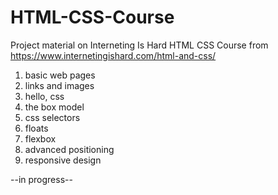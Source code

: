 # HTML-CSS-Course
Project material on Interneting Is Hard HTML CSS Course from https://www.internetingishard.com/html-and-css/
1. basic web pages
2. links and images
3. hello, css
4. the box model
5. css selectors
6. floats
7. flexbox
8. advanced positioning
9. responsive design

--in progress--
